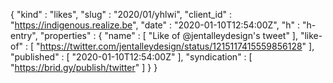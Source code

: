{
  "kind" : "likes",
  "slug" : "2020/01/yhlwi",
  "client_id" : "https://indigenous.realize.be",
  "date" : "2020-01-10T12:54:00Z",
  "h" : "h-entry",
  "properties" : {
    "name" : [ "Like of @jentalleydesign's tweet" ],
    "like-of" : [ "https://twitter.com/jentalleydesign/status/1215117415559856128" ],
    "published" : [ "2020-01-10T12:54:00Z" ],
    "syndication" : [ "https://brid.gy/publish/twitter" ]
  }
}
